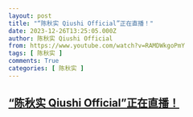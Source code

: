 ```yaml
---
layout: post
title: "“陈秋实 Qiushi Official”正在直播！"
date: 2023-12-26T13:25:05.000Z
author: 陈秋实 Qiushi Official
from: https://www.youtube.com/watch?v=RAMDWkgoPmY
tags: [ 陈秋实 ]
comments: True
categories: [ 陈秋实 ]
---
```

<!--1703597105000-->
[“陈秋实 Qiushi Official”正在直播！](https://www.youtube.com/watch?v=RAMDWkgoPmY)
------

<div>

</div>
